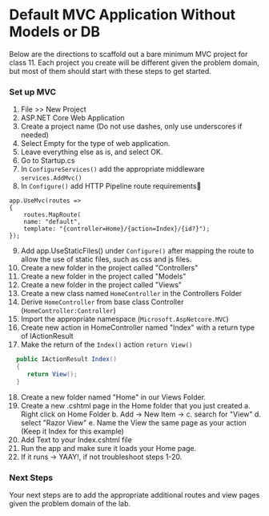# Default MVC Application Without Models or DB

Below are the directions to scaffold out a bare minimum MVC project for class 11. Each project you create will be different given the problem domain, but most of them should start with these steps to get started. 

### Set up MVC
1. File >> New Project
2. ASP.NET Core Web Application
3. Create a project name (Do not use dashes, only use underscores if needed)
4. Select Empty for the type of web application.
5. Leave everything else as is, and select OK.
6. Go to Startup.cs
7. In `ConfigureServices()` add the appropriate middleware `services.AddMvc()`
8. In `Configure()` add HTTP Pipeline route requirements

```
app.UseMvc(routes =>
{
	routes.MapRoute(
	name: "default",
	template: "{controller=Home}/{action=Index}/{id?}");
});
```

9. Add app.UseStaticFiles() under `Configure()` after mapping the route to allow the use of static files, such as css and js files.
10. Create a new folder in the project called "Controllers"
11. Create a new folder in the project called "Models"
12. Create a new folder in the project called "Views"
13. Create a new class named `HomeController` in the Controllers Folder
14. Derive `HomeController` from base class Controller (`HomeController:Controller`)
15. Import the appropriate namespace (`Microsoft.AspNetcore.MVC`)
16. Create new action in HomeController named "Index" with a return type of IActionResult
17. Make the return of the `Index()` action `return View()`

```csharp
  public IActionResult Index()
  {
     return View();
  }
```

18. Create a new folder named "Home" in our Views Folder.
19. Create a new .cshtml page in the Home folder that you just created
	a. Right click on Home Folder
	b. Add -> New Item ->
	c. search for "View" 
	d. select "Razor View"
	e. Name the View the same page as your action (Keep it Index for this example)
20. Add Text to your Index.cshtml file
21. Run the app and make sure it loads your Home page.
22. If it runs -> YAAY!, if not troubleshoot steps 1-20.

### Next Steps

Your next steps are to add the appropriate additional routes and view pages given the problem domain of the lab.
